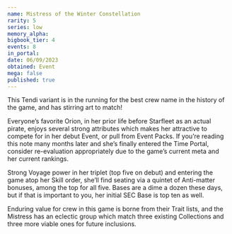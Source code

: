 ```yaml
---
name: Mistress of the Winter Constellation
rarity: 5
series: low
memory_alpha:
bigbook_tier: 4
events: 8
in_portal:
date: 06/09/2023
obtained: Event
mega: false
published: true
---
```


This Tendi variant is in the running for the best crew name in the history of the game, and has stirring art to match! 

Everyone’s favorite Orion, in her prior life before Starfleet as an actual pirate, enjoys several strong attributes which makes her attractive to compete for in her debut Event, or pull from Event Packs. If you’re reading this note many months later and she’s finally entered the Time Portal, consider re-evaluation appropriately due to the game’s current meta and her current rankings.

Strong Voyage power in her triplet (top five on debut) and entering the game atop her Skill order, she’ll find seating via a quintet of Anti-matter bonuses, among the top for all five. Bases are a dime a dozen these days, but if that is important to you, her initial SEC Base is top ten as well.

Enduring value for crew in this game is borne from their Trait lists, and the Mistress has an eclectic group which match three existing Collections and three more viable ones for future inclusions.
